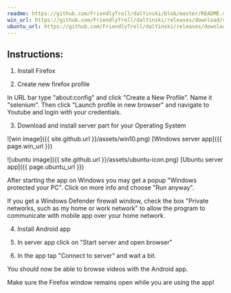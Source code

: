 ```yaml
---
readme: https://github.com/FriendlyTroll/dalYinski/blob/master/README.md
win_url: https://github.com/FriendlyTroll/dalYinski/releases/download/v0.13/dalyinski-0.13.exe
ubuntu_url: https://github.com/FriendlyTroll/dalYinski/releases/download/v0.13/dalyinski-0.13.deb
---
```


## Instructions:
1. Install Firefox

2. Create new firefox profile

In URL bar type "about:config" and click "Create a New Profile". Name it "selenium". Then click "Launch profile in new browser" and navigate to Youtube and login with your credentials.

3. Download and install server part for your Operating System

![win image]({{ site.github.url }}/assets/win10.png)
[Windows server app]({{ page.win_url }})

![ubuntu image]({{ site.github.url }}/assets/ubuntu-icon.png)
[Ubuntu server app]({{ page.ubuntu_url }})

After starting the app on Windows you may get a popup "Windows protected your PC". Click on more info and choose "Run anyway".

If you get a Windows Defender firewall window, check the box "Private networks, such as my home or work network" to allow the program to communicate with mobile app over your home network.

4. Install Android app
5. In server app click on "Start server and open browser"

6. In the app tap "Connect to server" and wait a bit.

You should now be able to browse videos with the Android app.

Make sure the Firefox window remains open while you are using the app!







